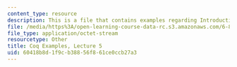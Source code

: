 ```yaml
---
content_type: resource
description: This is a file that contains examples regarding Introduction to Coq.
file: /media/https%3A/open-learning-course-data-rc.s3.amazonaws.com/6-820-fundamentals-of-program-analysis-fall-2015/60418b8d1f9cb38856f861ce0ccb27a3_MIT6_820F15_L05_CoqIntro.v
file_type: application/octet-stream
resourcetype: Other
title: Coq Examples, Lecture 5
uid: 60418b8d-1f9c-b388-56f8-61ce0ccb27a3
---
```

